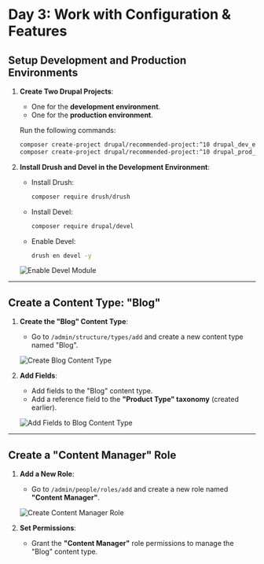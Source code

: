 # Day 3: Work with Configuration & Features

## Setup Development and Production Environments

1. **Create Two Drupal Projects**:
   - One for the **development environment**.
   - One for the **production environment**.

   Run the following commands:

   ```bash
   composer create-project drupal/recommended-project:^10 drupal_dev_env
   composer create-project drupal/recommended-project:^10 drupal_prod_env
   ```

2. **Install Drush and Devel in the Development Environment**:
   - Install Drush:
     ```bash
     composer require drush/drush
     ```
   - Install Devel:
     ```bash
     composer require drupal/devel
     ```
   - Enable Devel:
     ```bash
     drush en devel -y
     ```

   ![Enable Devel Module](https://github.com/user-attachments/assets/8b981a63-b247-4799-8de5-bfcf44f05c30)

---

## Create a Content Type: "Blog"

1. **Create the "Blog" Content Type**:
   - Go to `/admin/structure/types/add` and create a new content type named "Blog".

   ![Create Blog Content Type](https://github.com/user-attachments/assets/eee52348-165a-4ffa-b729-6a223cf2e5b1)

2. **Add Fields**:
   - Add fields to the "Blog" content type.
   - Add a reference field to the **"Product Type" taxonomy** (created earlier).

   ![Add Fields to Blog Content Type](https://github.com/user-attachments/assets/ae69e6cd-f9b3-48fd-adf7-8e3f2c3cae2b)

---

## Create a "Content Manager" Role

1. **Add a New Role**:
   - Go to `/admin/people/roles/add` and create a new role named **"Content Manager"**.

   ![Create Content Manager Role](https://github.com/user-attachments/assets/b087bf18-db7a-479b-a04c-f87fdc64bbf6)

2. **Set Permissions**:
   - Grant the **"Content Manager"** role permissions to manage the "Blog" content type.

